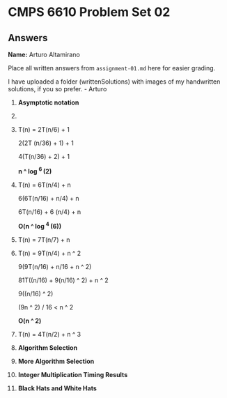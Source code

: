  # CMPS 6610 Problem Set 02
## Answers

**Name:** Arturo Altamirano


Place all written answers from `assignment-01.md` here for easier grading.

I have uploaded a folder (writtenSolutions) with images of my handwritten solutions, if you so prefer. - Arturo

1. **Asymptotic notation**
  1. 


  2. T(n) = 2T(n/6) + 1

     2(2T (n/36) + 1) + 1

     4(T(n/36) + 2) + 1

     **n ^ log <sup> 6 </sup> (2)**


  3. T(n) = 6T(n/4) + n

     6(6T(n/16) + n/4) + n 

     6T(n/16) + 6 (n/4) + n

     **O(n ^ log <sup> 4 </sup> (6))**

  4. T(n) = 7T(n/7) + n

  5. T(n) = 9T(n/4) + n ^ 2

     9(9T(n/16) + n/16 + n ^ 2)

     81T((n/16) + 9(n/16) ^ 2) + n ^ 2

     9((n/16) ^ 2)

     (9n ^ 2) / 16 < n ^ 2
     
     **O(n ^ 2)**

  6. T(n) = 4T(n/2) + n ^ 3

2. **Algorithm Selection**

3. **More Algorithm Selection** 
 
4. **Integer Multiplication Timing Results**

5. **Black Hats and White Hats**
